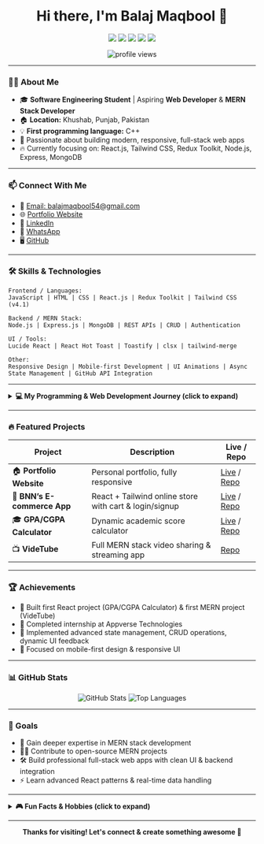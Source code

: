 <!-- Profile README for Balaj Maqbool -->

<h1 align="center">Hi there, I'm Balaj Maqbool 👋</h1>
<p align="center">
  <a href="https://balaj-maqbool-portfolio.vercel.app/"><img src="https://img.shields.io/badge/Portfolio-Online-blue?logo=vercel" /></a>
  <a href="https://linkedin.com/in/balaj-maqbool"><img src="https://img.shields.io/badge/LinkedIn-Connect-blue?logo=linkedin" /></a>
  <a href="mailto:balajmaqbool54@gmail.com"><img src="https://img.shields.io/badge/Email-Send-green?logo=gmail" /></a>
  <a href="https://wa.me/923252624261"><img src="https://img.shields.io/badge/WhatsApp-Chat-brightgreen?logo=whatsapp" /></a>
  <a href="https://github.com/balaj-maqbool"><img src="https://img.shields.io/github/followers/balaj-maqbool?label=Follow&style=social" /></a>
</p>
<p align="center">
  <img src="https://komarev.com/ghpvc/?username=balaj-maqbool&label=Profile+Views&color=blue&style=flat" alt="profile views" />
</p>

---

### 👨‍💻 About Me

- 🎓 **Software Engineering Student** | Aspiring **Web Developer** & **MERN Stack Developer**
- 🏠 **Location:** Khushab, Punjab, Pakistan
- 💡 **First programming language:** C++
- 🚀 Passionate about building modern, responsive, full-stack web apps
- 🔥 Currently focusing on: React.js, Tailwind CSS, Redux Toolkit, Node.js, Express, MongoDB

---

### 📫 Connect With Me

- 📧 [Email: balajmaqbool54@gmail.com](mailto:balajmaqbool54@gmail.com)
- 🌐 [Portfolio Website](https://balaj-maqbool.vercel.app/)
- 💼 [LinkedIn](https://linkedin.com/in/balaj-maqbool)
- 💬 [WhatsApp](https://wa.me/923252624261)
- 🖥️ [GitHub](https://github.com/balaj-maqbool)

---

### 🛠️ Skills & Technologies

```text
Frontend / Languages:
JavaScript | HTML | CSS | React.js | Redux Toolkit | Tailwind CSS (v4.1)

Backend / MERN Stack:
Node.js | Express.js | MongoDB | REST APIs | CRUD | Authentication

UI / Tools:
Lucide React | React Hot Toast | Toastify | clsx | tailwind-merge

Other:
Responsive Design | Mobile-first Development | UI Animations | Async State Management | GitHub API Integration
```

---

<details>
  <summary><strong>💻 My Programming & Web Development Journey (click to expand)</strong></summary>
  <ul>
    <li>🚦 <b>C++ Programming:</b> Started with C++ for logic & problem-solving</li>
    <li>🎨 <b>Frontend:</b> Mastered HTML, CSS, JavaScript, React.js for interactive web apps</li>
    <li>🖌️ <b>UI/UX & Libraries:</b> Styled apps with Tailwind CSS, icons, toast notifications</li>
    <li>🌐 <b>MERN Stack:</b> Built full-stack apps using Node.js, Express, MongoDB, React</li>
    <li>🏢 <b>Internship:</b> 2 months at Appverse Technologies, practical frontend & MERN skills</li>
  </ul>
</details>

---

### 🔥 Featured Projects

| Project | Description | Live / Repo |
| ------- | ----------- | ----------- |
| 🏠 **Portfolio Website** | Personal portfolio, fully responsive | [Live](https://balaj-maqbool.vercel.app/) / [Repo](https://github.com/balaj-maqbool/portfolio) |
| 🛒 **BNN’s E-commerce App** | React + Tailwind online store with cart & login/signup | [Live](https://my-e-commerce-store-phi.vercel.app/) / [Repo](https://github.com/balaj-maqbool/bnn-ecommerce) |
| 🎓 **GPA/CGPA Calculator** | Dynamic academic score calculator | [Live](https://gpa-cgpa-calculator-by-balaj-maqbool.vercel.app/) / [Repo](https://github.com/balaj-maqbool/gpa-cgpa-calculator) |
| 📺 **VideTube** | Full MERN stack video sharing & streaming app | [Repo](https://github.com/Balaj-Maqbool/videoTube-A-MERN-stack-project) |
---

### 🏆 Achievements

- 🥇 Built first React project (GPA/CGPA Calculator) & first MERN project (VideTube)
- 💼 Completed internship at Appverse Technologies
- 🧩 Implemented advanced state management, CRUD operations, dynamic UI feedback
- 📱 Focused on mobile-first design & responsive UI

---

### 📊 GitHub Stats

<p align="center">
  <img src="https://github-readme-stats.vercel.app/api?username=balaj-maqbool&show_icons=true&theme=dark&count_private=true" alt="GitHub Stats" />
  <img src="https://github-readme-stats.vercel.app/api/top-langs/?username=balaj-maqbool&layout=compact&theme=dark" alt="Top Languages" />
</p>

---

### 🎯 Goals

- 🚀 Gain deeper expertise in MERN stack development
- 👨‍💻 Contribute to open-source MERN projects
- 🛠️ Build professional full-stack web apps with clean UI & backend integration
- ⚡ Learn advanced React patterns & real-time data handling

---

<details>
  <summary><strong>🎮 Fun Facts & Hobbies (click to expand)</strong></summary>
  <ul>
    <li>🎬 Watching movies</li>
    <li>🚗 Traveling ~100 km/day, 5 days a week</li>
    <li>💻 Passionate about exploring new coding technologies</li>
  </ul>
</details>

---

<p align="center">
  <b>Thanks for visiting! Let's connect & create something awesome 🤝</b>
</p>
